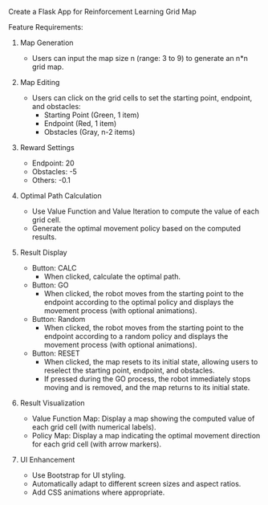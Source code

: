 Create a Flask App for Reinforcement Learning Grid Map

Feature Requirements:

1. Map Generation

   - Users can input the map size n (range: 3 to 9) to generate an n\*n grid map.

2. Map Editing

   - Users can click on the grid cells to set the starting point, endpoint, and obstacles:
     - Starting Point (Green, 1 item)
     - Endpoint (Red, 1 item)
     - Obstacles (Gray, n-2 items)

3. Reward Settings

   - Endpoint: 20
   - Obstacles: -5
   - Others: -0.1

4. Optimal Path Calculation

   - Use Value Function and Value Iteration to compute the value of each grid cell.
   - Generate the optimal movement policy based on the computed results.

5. Result Display

   - Button: CALC
     - When clicked, calculate the optimal path.
   - Button: GO
     - When clicked, the robot moves from the starting point to the endpoint according to the optimal policy and displays the movement process (with optional animations).
   - Button: Random
      - When clicked, the robot moves from the starting point to the endpoint according to a random policy and displays the movement process (with optional animations).
   - Button: RESET
     - When clicked, the map resets to its initial state, allowing users to reselect the starting point, endpoint, and obstacles.
     - If pressed during the GO process, the robot immediately stops moving and is removed, and the map returns to its initial state.

6. Result Visualization

   - Value Function Map: Display a map showing the computed value of each grid cell (with numerical labels).
   - Policy Map: Display a map indicating the optimal movement direction for each grid cell (with arrow markers).

7. UI Enhancement

   - Use Bootstrap for UI styling.
   - Automatically adapt to different screen sizes and aspect ratios.
   - Add CSS animations where appropriate.
